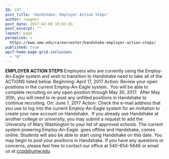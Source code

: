 ```yaml
---
ID: 197
post_title: 'Handshake: Employer Action Steps'
author: rwagner
post_date: 2017-02-09 10:03:01
post_excerpt: ""
layout: page
permalink: >
  https://www.umw.edu/careercenter/handshake-employer-action-steps/
published: true
wpcf-home-page-grid-inclusion:
  - "0"
---
```

<strong>EMPLOYER ACTION STEPS</strong>
Employers who are currently using the Employ-An-Eagle system and wish to transition to Handshake need to take all of the ACTIONS listed below.
Beginning: April 17, 2017
Action: Review your open positions in the current Employ-An-Eagle system.  You will be able to complete recruiting on any open position through May 30, 2017.  After May 30th, you will need to re-post any unfilled positions in Handshake to continue recruiting.
On: June 1, 2017
Action: Check the e-mail address that you use to log into the current Employ-An-Eagle system for an invitation to create your new account on Handshake.  If you already use Handshake at another college or university, you may submit a request to add the University of Mary Washington to your list of approved schools. The current system powering Employ-An-Eagle  goes offline and Handshake, comes online. Students will also be able to start using Handshake on this date. You may begin to post your positions in Handshake.
If you have any questions or concerns, please feel free to contact our office at 540-654-5646 or email us at ccpd@umw.edu
